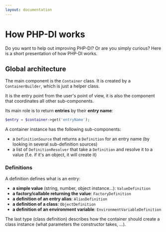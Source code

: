 ```yaml
---
layout: documentation
---
```


# How PHP-DI works

Do you want to help out improving PHP-DI? Or are you simply curious? Here is a short presentation of how PHP-DI works.

## Global architecture

The main component is the `Container` class. It is created by a `ContainerBuilder`, which is just a helper class.

It is the entry point from the user's point of view, it is also the component that coordinates all other sub-components.

Its main role is to return **entries** by their **entry name**:

```php
$entry = $container->get('entryName');
```

A container instance has the following sub-components:

- a `DefinitionSource` that returns a `Definition` for an entry name (by looking in several sub-definition sources)
- a list of `DefinitionResolver` that take a `Definition` and resolve it to a value (f.e. if it's an object, it will create it)

### Definitions

A definition defines what is an entry:

- **a simple value** (string, number, object instance…): `ValueDefinition`
- **a factory/callable returning the value**: `FactoryDefinition`
- **a definition of an entry alias**: `AliasDefinition`
- **a definition of a class**: `ObjectDefinition`
- **a definition of an environment variable**: `EnvironmentVariableDefinition`

The last type (class definition) describes how the container should create a class instance (what parameters the constructor takes, …).
